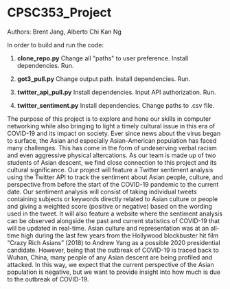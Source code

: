 CPSC353_Project
===============

Authors: Brent Jang, Alberto Chi Kan Ng

In order to build and run the code:

1. **clone_repo.py**
Change all "paths" to user preference.
Install dependencies.
Run.

2. **got3_pull.py**
Change output path.
Install dependencies.
Run.

3. **twitter_api_pull.py**
Install dependencies.
Input API authorization.
Run.

4. **twitter_sentiment.py**
Install dependencies.
Change paths to .csv file.


The purpose of this project is to explore and hone our skills in computer networking while also bringing to light a timely cultural issue in this era of COVID-19 and its impact on society. Ever since news about the virus began to surface, the Asian and especially Asian-American population has faced many challenges. This has come in the form of undeserving verbal racism and even aggressive physical altercations. As our team is made up of two students of Asian descent, we find close connection to this project and its cultural significance. Our project will feature a Twitter sentiment analysis using the Twitter API to track the sentiment about Asian people, culture, and perspective from before the start of the COVID-19 pandemic to the current date. Our sentiment analysis will consist of taking individual tweets containing subjects or keywords directly related to Asian culture or people and giving a weighted score (positive or negative) based on the wording used in the tweet. It will also feature a website where the sentiment analysis can be observed alongside the past and current statistics of COVID-19 that will be updated in real-time. Asian culture and representation was at an all-time high during the last few years from the Hollywood blockbuster hit film “Crazy Rich Asians” (2018) to Andrew Yang as a possible 2020 presidential candidate. However, being that the outbreak of COVID-19 is traced back to Wuhan, China, many people of any Asian descent are being profiled and attacked. In this way, we expect that the current perspective of the Asian population is negative, but we want to provide insight into how much is due to the outbreak of COVID-19.

